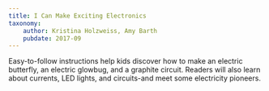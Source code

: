 ```yaml
---
title: I Can Make Exciting Electronics
taxonomy:
	author: Kristina Holzweiss, Amy Barth
	pubdate: 2017-09
---
```

Easy-to-follow instructions help kids discover how to make an electric butterfly, an electric glowbug, and a graphite circuit. Readers will also learn about currents, LED lights, and circuits-and meet some electricity pioneers.